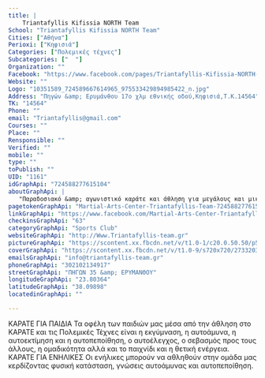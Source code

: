 ```yaml
---
title: |
    Triantafyllis Kifissia NORTH Team
School: "Triantafyllis Kifissia NORTH Team"
Cities: ["Αθήνα"]
Perioxi: ["Κηφισιά"]
Categories: ["Πολεμικές τέχνες"]
Subcategories: ["  "]
Organization: ""
Facebook: "https://www.facebook.com/pages/Triantafyllis-Kifissia-NORTH-Team/724588277615104?fref=ts"
Website: ""
Logo: "10351589_724589667614965_975533429894985422_n.jpg"
Address: "Πηγών &amp; Ερυμάνθου 17ο χλμ εθνικής οδού,Κηφισιά,Τ.Κ.14564"
TK: "14564"
Phone: ""
email: "Triantafyllis@gmail.com"
Courses: ""
Place: ""
Rensponsible: ""
Verified: ""
mobile: ""
type: ""
toPublish: ""
UID: "1161"
idGraphApi: "724588277615104"
aboutGraphApi: | 
   "Παραδοσιακό &amp; αγωνιστικό καράτε και άθληση για μεγάλους και μικρούς από τους Πρωταθλητές Δημήτρη Τριανταφύλλη και Σπύρο Καμπανό!"
pagetokenGraphApi: "Martial-Arts-Center-Triantafyllis-Team-724588277615104"
linkGraphApi: "https://www.facebook.com/Martial-Arts-Center-Triantafyllis-Team-724588277615104/"
checkinsGraphApi: "63"
categoryGraphApi: "Sports Club"
websiteGraphApi: "http://Www.Triantafyllis-team.gr"
pictureGraphApi: "https://scontent.xx.fbcdn.net/v/t1.0-1/c20.0.50.50/p50x50/10408740_725732980833967_6398679824733244871_n.jpg?oh=d84969eb3298b0ca898907322fd1705a&amp;oe=5B074BE2"
coverGraphApi: "https://scontent.xx.fbcdn.net/v/t1.0-9/s720x720/27332039_1848432365230684_1380981440491581938_n.jpg?oh=f591f2ef8d85d5e448ea23876d530ad5&amp;oe=5B47D3FF"
emailsGraphApi: "info@triantafyllis-team.gr"
phoneGraphApi: "302102134917"
streetGraphApi: "ΠΗΓΩΝ 35 &amp; ΕΡΥΜΑΝΘΟΥ"
longitudeGraphApi: "23.80364"
latitudeGraphApi: "38.09898"
locatedinGraphApi: ""

---
```


ΚΑΡΑΤΕ ΓΙΑ ΠΑΙΔΙΑ Τα οφέλη των παιδιών μας μέσα από την άθληση στο ΚΑΡΑΤΕ και τις Πολεμικές Τέχνες είναι η εκγύμναση, η αυτοάμυνα, η αυτοεκτίμηση και η αυτοπεποίθηση, ο αυτοέλεγχος, ο σεβασμός προς τους άλλους, η ομαδικότητα αλλά και το παιχνίδι και η θετική ενέργεια. ΚΑΡΑΤΕ ΓΙΑ ΕΝΗΛΙΚΕΣ Οι ενήλικες μπορούν να αθληθούν στην ομάδα μας κερδίζοντας φυσική κατάσταση, γνώσεις αυτοάμυνας και αυτοπεποίθηση. 

